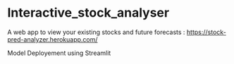 # Interactive_stock_analyser
A web app to view your existing stocks and future forecasts :
https://stock-pred-analyzer.herokuapp.com/

Model Deployement using Streamlit
